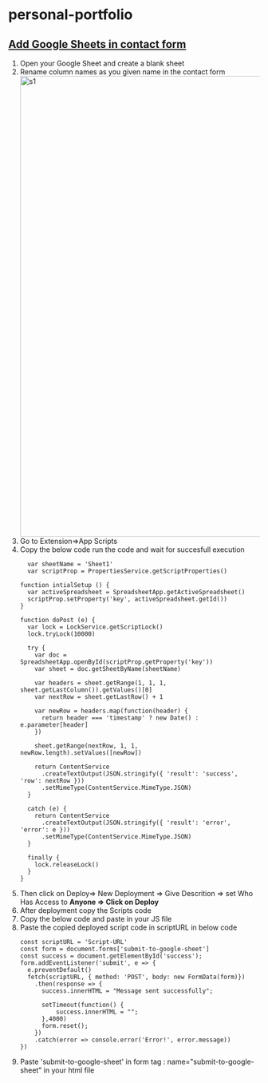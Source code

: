 # personal-portfolio

<h2><u>Add Google Sheets in contact form</u></h2>
<ol>
  <li>Open your Google Sheet and create a blank sheet</li>
  <li>Rename column names as you given name in the contact form</li>
  <img width="923" alt="s1" src="https://github.com/SurajCh6613/portfolio/assets/114335583/8d7ffc80-dbbd-4b0a-bc48-937efc58e4cd">
  <li>Go to Extension=>App Scripts </li>
  <li>Copy the below code run the code and wait for succesfull execution</li>
  
      var sheetName = 'Sheet1'
      var scriptProp = PropertiesService.getScriptProperties()
    
    function intialSetup () {
      var activeSpreadsheet = SpreadsheetApp.getActiveSpreadsheet()
      scriptProp.setProperty('key', activeSpreadsheet.getId())
    }
    
    function doPost (e) {
      var lock = LockService.getScriptLock()
      lock.tryLock(10000)
    
      try {
        var doc = SpreadsheetApp.openById(scriptProp.getProperty('key'))
        var sheet = doc.getSheetByName(sheetName)
    
        var headers = sheet.getRange(1, 1, 1, sheet.getLastColumn()).getValues()[0]
        var nextRow = sheet.getLastRow() + 1
    
        var newRow = headers.map(function(header) {
          return header === 'timestamp' ? new Date() : e.parameter[header]
        })
    
        sheet.getRange(nextRow, 1, 1, newRow.length).setValues([newRow])
    
        return ContentService
          .createTextOutput(JSON.stringify({ 'result': 'success', 'row': nextRow }))
          .setMimeType(ContentService.MimeType.JSON)
      }
    
      catch (e) {
        return ContentService
          .createTextOutput(JSON.stringify({ 'result': 'error', 'error': e }))
          .setMimeType(ContentService.MimeType.JSON)
      }
    
      finally {
        lock.releaseLock()
      }
    }
  <li>Then click on Deploy=> New Deployment => Give Descrition => set Who Has Access to <b>Anyone => Click on Deploy</b></li>
  <li>After deployment copy the Scripts code</li>
  <li>Copy the below code and paste in your JS file</li>
  <li>Paste the copied deployed script code in scriptURL in below code</li>

    const scriptURL = 'Script-URL'
    const form = document.forms['submit-to-google-sheet']
    const success = document.getElementById('success');
    form.addEventListener('submit', e => {
      e.preventDefault()
      fetch(scriptURL, { method: 'POST', body: new FormData(form)})
        .then(response => {
          success.innerHTML = "Message sent successfully";
  
          setTimeout(function() {
              success.innerHTML = "";
          },4000)
          form.reset();
        })
        .catch(error => console.error('Error!', error.message))
    })
  <li>Paste 'submit-to-google-sheet' in form tag : name="submit-to-google-sheet" in your html file</li>
</ol>

